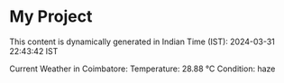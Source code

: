 # My Project

This content is dynamically generated in Indian Time (IST): 2024-03-31 22:43:42 IST


Current Weather in Coimbatore:
Temperature: 28.88 °C
Condition: haze
